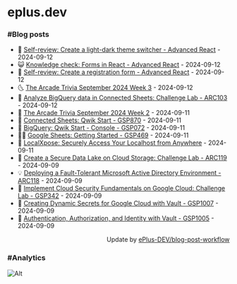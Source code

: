 # eplus.dev

### #Blog posts

<!-- BLOG-POST-LIST:START -->
 - 🧰 [Self-review: Create a light-dark theme switcher - Advanced React](https://eplus.dev/self-review-create-a-light-dark-theme-switcher-advanced-react) - 2024-09-12
 - 😺 [Knowledge check: Forms in React - Advanced React](https://eplus.dev/knowledge-check-forms-in-react-advanced-react) - 2024-09-12
 - 🗽 [Self-review: Create a registration form - Advanced React](https://eplus.dev/self-review-create-a-registration-form-advanced-react) - 2024-09-12
 - 🌜 [The Arcade Trivia September 2024 Week 3](https://eplus.dev/the-arcade-trivia-september-2024-week-3) - 2024-09-12
 - 📝 [Analyze BigQuery data in Connected Sheets: Challenge Lab - ARC103](https://eplus.dev/analyze-bigquery-data-in-connected-sheets-challenge-lab-arc103) - 2024-09-12
 - 🚀 [The Arcade Trivia September 2024 Week 2](https://eplus.dev/the-arcade-trivia-september-2024-week-2) - 2024-09-11
 - 💼 [Connected Sheets: Qwik Start - GSP870](https://eplus.dev/connected-sheets-qwik-start-gsp870) - 2024-09-11
 - 🦣 [BigQuery: Qwik Start - Console - GSP072](https://eplus.dev/bigquery-qwik-start-console-gsp072) - 2024-09-11
 - 👨‍🏫 [Google Sheets: Getting Started - GSP469](https://eplus.dev/google-sheets-getting-started-gsp469) - 2024-09-11
 - 🔭 [LocalXpose: Securely Access Your Localhost from Anywhere](https://eplus.dev/localxpose-securely-access-your-localhost-from-anywhere) - 2024-09-11
 - 🤡 [Create a Secure Data Lake on Cloud Storage: Challenge Lab - ARC119](https://eplus.dev/create-a-secure-data-lake-on-cloud-storage-challenge-lab-arc119) - 2024-09-09
 - 💡 [Deploying a Fault-Tolerant Microsoft Active Directory Environment - ARC118](https://eplus.dev/deploying-a-fault-tolerant-microsoft-active-directory-environment-arc118) - 2024-09-09
 - 🦣 [Implement Cloud Security Fundamentals on Google Cloud: Challenge Lab - GSP342](https://eplus.dev/implement-cloud-security-fundamentals-on-google-cloud-challenge-lab-gsp342-1) - 2024-09-09
 - 💪 [Creating Dynamic Secrets for Google Cloud with Vault - GSP1007](https://eplus.dev/creating-dynamic-secrets-for-google-cloud-with-vault-gsp1007) - 2024-09-09
 - 🤡 [Authentication, Authorization, and Identity with Vault - GSP1005](https://eplus.dev/authentication-authorization-and-identity-with-vault-gsp1005) - 2024-09-09<!-- BLOG-POST-LIST:END -->

<div align="right">
  Update by <a target="_blank"
    href="https://github.com/ePlus-DEV/blog-post-workflow">ePlus-DEV/blog-post-workflow</a>
</div>

### #Analytics
![Alt](https://repobeats.axiom.co/api/embed/9990f7cddfbad8d834990b10ccad05f81ac1096f.svg "Repobeats analytics image")
